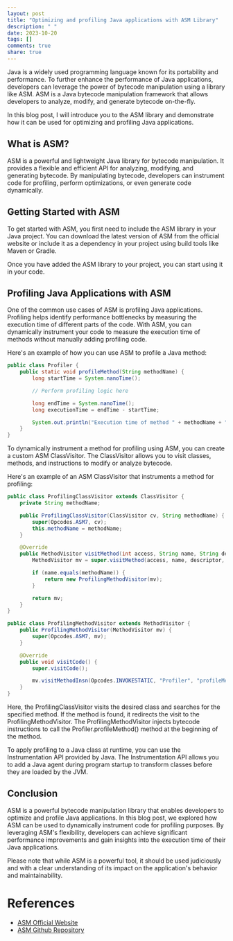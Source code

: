 ```yaml
---
layout: post
title: "Optimizing and profiling Java applications with ASM Library"
description: " "
date: 2023-10-20
tags: []
comments: true
share: true
---
```


Java is a widely used programming language known for its portability and performance. To further enhance the performance of Java applications, developers can leverage the power of bytecode manipulation using a library like ASM. ASM is a Java bytecode manipulation framework that allows developers to analyze, modify, and generate bytecode on-the-fly.

In this blog post, I will introduce you to the ASM library and demonstrate how it can be used for optimizing and profiling Java applications.

## What is ASM?

ASM is a powerful and lightweight Java library for bytecode manipulation. It provides a flexible and efficient API for analyzing, modifying, and generating bytecode. By manipulating bytecode, developers can instrument code for profiling, perform optimizations, or even generate code dynamically.

## Getting Started with ASM

To get started with ASM, you first need to include the ASM library in your Java project. You can download the latest version of ASM from the official website or include it as a dependency in your project using build tools like Maven or Gradle.

Once you have added the ASM library to your project, you can start using it in your code.

## Profiling Java Applications with ASM

One of the common use cases of ASM is profiling Java applications. Profiling helps identify performance bottlenecks by measuring the execution time of different parts of the code. With ASM, you can dynamically instrument your code to measure the execution time of methods without manually adding profiling code.

Here's an example of how you can use ASM to profile a Java method:

```java
public class Profiler {
    public static void profileMethod(String methodName) {
        long startTime = System.nanoTime();

        // Perform profiling logic here

        long endTime = System.nanoTime();
        long executionTime = endTime - startTime;

        System.out.println("Execution time of method " + methodName + ": " + executionTime + " nanoseconds");
    }
}
```

To dynamically instrument a method for profiling using ASM, you can create a custom ASM ClassVisitor. The ClassVisitor allows you to visit classes, methods, and instructions to modify or analyze bytecode.

Here's an example of an ASM ClassVisitor that instruments a method for profiling:

```java
public class ProfilingClassVisitor extends ClassVisitor {
    private String methodName;

    public ProfilingClassVisitor(ClassVisitor cv, String methodName) {
        super(Opcodes.ASM7, cv);
        this.methodName = methodName;
    }

    @Override
    public MethodVisitor visitMethod(int access, String name, String descriptor, String signature, String[] exceptions) {
        MethodVisitor mv = super.visitMethod(access, name, descriptor, signature, exceptions);

        if (name.equals(methodName)) {
            return new ProfilingMethodVisitor(mv);
        }

        return mv;
    }
}

public class ProfilingMethodVisitor extends MethodVisitor {
    public ProfilingMethodVisitor(MethodVisitor mv) {
        super(Opcodes.ASM7, mv);
    }

    @Override
    public void visitCode() {
        super.visitCode();

        mv.visitMethodInsn(Opcodes.INVOKESTATIC, "Profiler", "profileMethod", "(Ljava/lang/String;)V", false);
    }
}
```

Here, the ProfilingClassVisitor visits the desired class and searches for the specified method. If the method is found, it redirects the visit to the ProfilingMethodVisitor. The ProfilingMethodVisitor injects bytecode instructions to call the Profiler.profileMethod() method at the beginning of the method.

To apply profiling to a Java class at runtime, you can use the Instrumentation API provided by Java. The Instrumentation API allows you to add a Java agent during program startup to transform classes before they are loaded by the JVM.

## Conclusion

ASM is a powerful bytecode manipulation library that enables developers to optimize and profile Java applications. In this blog post, we explored how ASM can be used to dynamically instrument code for profiling purposes. By leveraging ASM's flexibility, developers can achieve significant performance improvements and gain insights into the execution time of their Java applications.

Please note that while ASM is a powerful tool, it should be used judiciously and with a clear understanding of its impact on the application's behavior and maintainability.

# References
- [ASM Official Website](https://asm.ow2.io/)
- [ASM Github Repository](https://github.com/asm-opensource/asm)